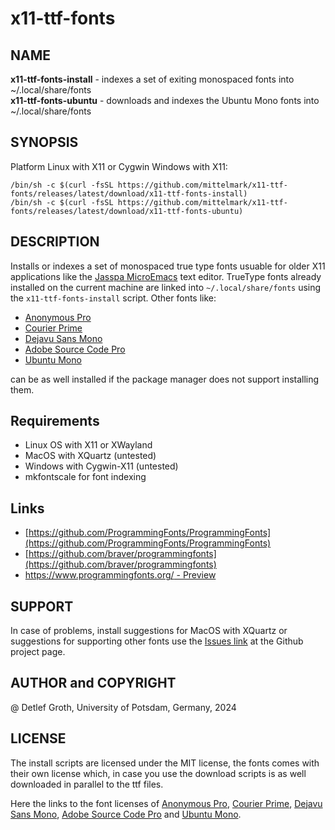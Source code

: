 # x11-ttf-fonts

## NAME

__x11-ttf-fonts-install__ - indexes a set of exiting monospaced fonts into ~/.local/share/fonts  
__x11-ttf-fonts-ubuntu__  - downloads and indexes the Ubuntu Mono fonts into ~/.local/share/fonts  

## SYNOPSIS

Platform Linux with X11 or Cygwin Windows with X11:

```
/bin/sh -c $(curl -fsSL https://github.com/mittelmark/x11-ttf-fonts/releases/latest/download/x11-ttf-fonts-install)
/bin/sh -c $(curl -fsSL https://github.com/mittelmark/x11-ttf-fonts/releases/latest/download/x11-ttf-fonts-ubuntu)
```

## DESCRIPTION

Installs or indexes a set of monospaced true type fonts usuable for older X11 applications like the 
[Jasspa MicroEmacs](https://github.com/bjasspa/jasspa) text editor. TrueType fonts already installed on the current
machine are linked into `~/.local/share/fonts` using the `x11-ttf-fonts-install` script. Other fonts like:

- [Anonymous Pro](https://fonts.google.com/specimen/Anonymous+Pro)
- [Courier Prime](https://github.com/quoteunquoteapps/CourierPrime/)
- [Dejavu Sans Mono](https://github.com/go-fonts/dejavu)
- [Adobe Source Code Pro](https://github.com/adobe-fonts/source-code-pro/)
- [Ubuntu Mono](https://fonts.google.com/specimen/Ubuntu+Mono)

can be as well installed if the package manager does not support installing them.

## Requirements

- Linux OS with X11 or XWayland
- MacOS with XQuartz (untested)
- Windows with Cygwin-X11 (untested)
- mkfontscale for font indexing

## Links

- [https://github.com/ProgrammingFonts/ProgrammingFonts](https://github.com/ProgrammingFonts/ProgrammingFonts)
- [https://github.com/braver/programmingfonts](https://github.com/braver/programmingfonts)
- [https://www.programmingfonts.org/ - Preview](https://www.programmingfonts.org/)

## SUPPORT

In case of problems, install suggestions for MacOS with XQuartz or suggestions for supporting other
fonts use the [Issues link](https://github.com/mittelmark/x11-ttf-fonts/issues) at the Github project page.

## AUTHOR and COPYRIGHT

@ Detlef Groth, University of Potsdam, Germany, 2024

## LICENSE

The install scripts are licensed under the MIT license, the fonts comes with their own license which,
in case you use the download scripts is as well downloaded in parallel to the ttf files.

Here the links to the font licenses of 
[Anonymous Pro](https://github.com/braver/programmingfonts/raw/gh-pages/fonts/resources/anonymous-pro/license.txt),
[Courier Prime](https://github.com/quoteunquoteapps/CourierPrime/blob/master/OFL.txt),
[Dejavu Sans Mono](https://github.com/go-fonts/dejavu/raw/main/LICENSE-DejaVu),
[Adobe Source Code Pro](https://github.com/adobe-fonts/source-code-pro/raw/release/LICENSE.md) and
[Ubuntu Mono](https://github.com/braver/programmingfonts/raw/gh-pages/fonts/resources/ubuntu/license.txt).
